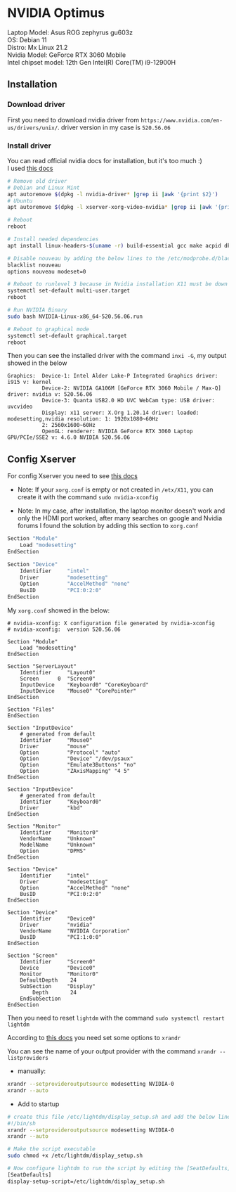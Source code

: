 # NVIDIA Optimus

Laptop Model: Asus ROG zephyrus gu603z <br /> 
OS: Debian 11 <br /> 
Distro: Mx Linux 21.2 <br />
Nvidia Model: GeForce RTX 3060 Mobile <br />
Intel chipset model: 12th Gen Intel(R) Core(TM) i9-12900H <br />

## Installation

### Download driver
First you need to download nvidia driver from `https://www.nvidia.com/en-us/drivers/unix/`. driver version in my case is `520.56.06`

### Install driver

You can read official nvidia docs for installation, but it's too much :) <br />
I used [this docs](https://www.if-not-true-then-false.com/2021/debian-ubuntu-linux-mint-nvidia-guide/)

```bash
# Remove old driver
# Debian and Linux Mint
apt autoremove $(dpkg -l nvidia-driver* |grep ii |awk '{print $2}')
# Ubuntu
apt autoremove $(dpkg -l xserver-xorg-video-nvidia* |grep ii |awk '{print $2}')

# Reboot
reboot

# Install needed dependencies
apt install linux-headers-$(uname -r) build-essential gcc make acpid dkms libglvnd-core-dev libglvnd0 libglvnd-dev dracut 

# Disable nouveau by adding the below lines to the /etc/modprobe.d/blacklist.conf
blacklist nouveau
options nouveau modeset=0

# Reboot to runlevel 3 because in Nvidia installation X11 must be down
systemctl set-default multi-user.target
reboot

# Run NVIDIA Binary
sudo bash NVIDIA-Linux-x86_64-520.56.06.run

# Reboot to graphical mode
systemctl set-default graphical.target
reboot
```

Then you can see the installed driver with the command `inxi -G`, my output showed in the below

```
Graphics:  Device-1: Intel Alder Lake-P Integrated Graphics driver: i915 v: kernel 
           Device-2: NVIDIA GA106M [GeForce RTX 3060 Mobile / Max-Q] driver: nvidia v: 520.56.06 
           Device-3: Quanta USB2.0 HD UVC WebCam type: USB driver: uvcvideo 
           Display: x11 server: X.Org 1.20.14 driver: loaded: modesetting,nvidia resolution: 1: 1920x1080~60Hz 
           2: 2560x1600~60Hz 
           OpenGL: renderer: NVIDIA GeForce RTX 3060 Laptop GPU/PCIe/SSE2 v: 4.6.0 NVIDIA 520.56.06 
```

## Config Xserver

For config Xserver you need to see [this docs](https://wiki.archlinux.org/title/NVIDIA_Optimus)

- Note: If your `xorg.conf` is empty or not created in `/etx/X11`, you can create it with the command `sudo nvidia-xconfig`

- Note: In my case, after installation, the laptop monitor doesn't work and only the HDMI port worked, after many searches on google and Nvidia forums I found the solution by adding this section to `xorg.conf` 

```bash
Section "Module"
    Load "modesetting"
EndSection

Section "Device"
    Identifier     "intel"
    Driver         "modesetting"
    Option         "AccelMethod" "none"
    BusID          "PCI:0:2:0"
EndSection
```

My `xorg.conf` showed in the below: 

```
# nvidia-xconfig: X configuration file generated by nvidia-xconfig
# nvidia-xconfig:  version 520.56.06

Section "Module"
    Load "modesetting"
EndSection

Section "ServerLayout"
    Identifier     "Layout0"
    Screen      0  "Screen0"
    InputDevice    "Keyboard0" "CoreKeyboard"
    InputDevice    "Mouse0" "CorePointer"
EndSection

Section "Files"
EndSection

Section "InputDevice"
    # generated from default
    Identifier     "Mouse0"
    Driver         "mouse"
    Option         "Protocol" "auto"
    Option         "Device" "/dev/psaux"
    Option         "Emulate3Buttons" "no"
    Option         "ZAxisMapping" "4 5"
EndSection

Section "InputDevice"
    # generated from default
    Identifier     "Keyboard0"
    Driver         "kbd"
EndSection

Section "Monitor"
    Identifier     "Monitor0"
    VendorName     "Unknown"
    ModelName      "Unknown"
    Option         "DPMS"
EndSection

Section "Device"
    Identifier     "intel"
    Driver         "modesetting"
    Option         "AccelMethod" "none"
    BusID          "PCI:0:2:0"
EndSection

Section "Device"
    Identifier     "Device0"
    Driver         "nvidia"
    VendorName     "NVIDIA Corporation"
    BusID          "PCI:1:0:0"
EndSection

Section "Screen"
    Identifier     "Screen0"
    Device         "Device0"
    Monitor        "Monitor0"
    DefaultDepth    24
    SubSection     "Display"
        Depth       24
    EndSubSection
EndSection
```

Then you need to reset `lightdm` with the command `sudo systemctl restart lightdm`

According to  [this docs](https://wiki.archlinux.org/title/NVIDIA_Optimus) you need set some options to `xrandr` 

You can see the name of your output provider with the command `xrandr --listproviders`

- manually: 

```bash
xrandr --setprovideroutputsource modesetting NVIDIA-0
xrandr --auto
```

- Add to startup

```bash
# create this file /etc/lightdm/display_setup.sh and add the below lines to it
#!/bin/sh
xrandr --setprovideroutputsource modesetting NVIDIA-0
xrandr --auto

# Make the script executable
sudo chmod +x /etc/lightdm/display_setup.sh

# Now configure lightdm to run the script by editing the [SeatDefaults] section in /etc/lightdm/lightdm.conf
[SeatDefaults]
display-setup-script=/etc/lightdm/display_setup.sh
```


